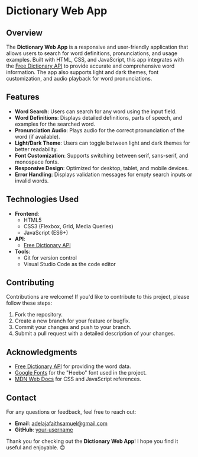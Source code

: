 # Dictionary Web App

## Overview

The **Dictionary Web App** is a responsive and user-friendly application that allows users to search for word definitions, pronunciations, and usage examples. Built with HTML, CSS, and JavaScript, this app integrates with the [Free Dictionary API](https://dictionaryapi.dev/) to provide accurate and comprehensive word information. The app also supports light and dark themes, font customization, and audio playback for word pronunciations.

## Features

- **Word Search**: Users can search for any word using the input field.
- **Word Definitions**: Displays detailed definitions, parts of speech, and examples for the searched word.
- **Pronunciation Audio**: Plays audio for the correct pronunciation of the word (if available).
- **Light/Dark Theme**: Users can toggle between light and dark themes for better readability.
- **Font Customization**: Supports switching between serif, sans-serif, and monospace fonts.
- **Responsive Design**: Optimized for desktop, tablet, and mobile devices.
- **Error Handling**: Displays validation messages for empty search inputs or invalid words.

## Technologies Used

- **Frontend**:
  - HTML5
  - CSS3 (Flexbox, Grid, Media Queries)
  - JavaScript (ES6+)
- **API**:
  - [Free Dictionary API](https://dictionaryapi.dev/)
- **Tools**:
  - Git for version control
  - Visual Studio Code as the code editor


## Contributing

Contributions are welcome! If you'd like to contribute to this project, please follow these steps:

1. Fork the repository.
2. Create a new branch for your feature or bugfix.
3. Commit your changes and push to your branch.
4. Submit a pull request with a detailed description of your changes.


## Acknowledgments

- [Free Dictionary API](https://dictionaryapi.dev/) for providing the word data.
- [Google Fonts](https://fonts.google.com/) for the "Heebo" font used in the project.
- [MDN Web Docs](https://developer.mozilla.org/) for CSS and JavaScript references.

## Contact

For any questions or feedback, feel free to reach out:

- **Email**: adelajafaithsamuel@gmail.com
- **GitHub**: [your-username](https://github.com/samuel-faith)


Thank you for checking out the **Dictionary Web App**! I hope you find it useful and enjoyable. 😊